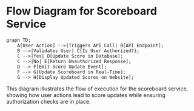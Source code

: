 # Flow Diagram for Scoreboard Service

```mermaid
graph TD;
    A[User Action] -->|Triggers API Call| B[API Endpoint];
    B -->|Validates User| C{Is User Authorized?};
    C -->|Yes| D[Update Score in Database];
    C -->|No| E[Return Unauthorized Response];
    D --> F[Emit Score Update Event];
    F --> G[Update Scoreboard in Real-Time];
    G --> H[Display Updated Scores on Website];
```

This diagram illustrates the flow of execution for the scoreboard service, showing how user actions lead to score updates while ensuring authorization checks are in place.